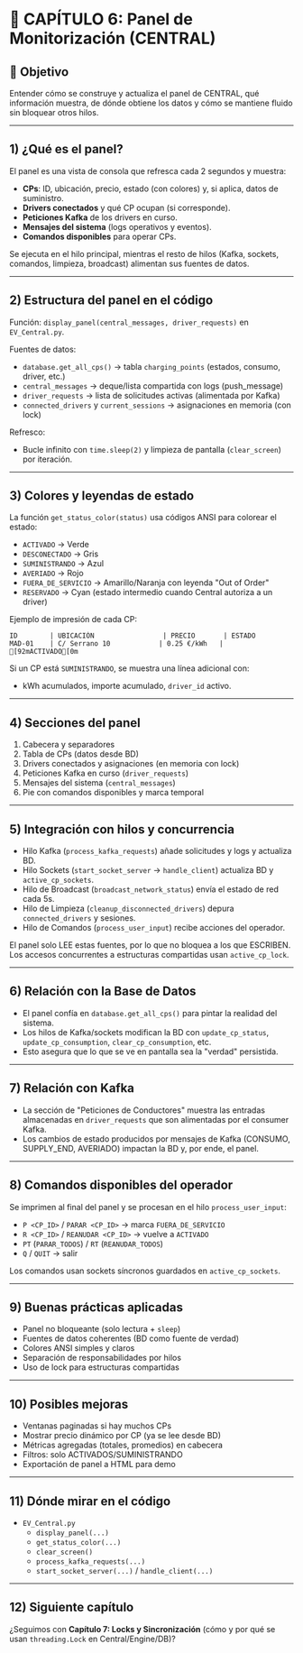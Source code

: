 # 📖 CAPÍTULO 6: Panel de Monitorización (CENTRAL)

## 🎯 Objetivo
Entender cómo se construye y actualiza el panel de CENTRAL, qué información muestra, de dónde obtiene los datos y cómo se mantiene fluido sin bloquear otros hilos.

---

## 1) ¿Qué es el panel?
El panel es una vista de consola que refresca cada 2 segundos y muestra:
- **CPs**: ID, ubicación, precio, estado (con colores) y, si aplica, datos de suministro.
- **Drivers conectados** y qué CP ocupan (si corresponde).
- **Peticiones Kafka** de los drivers en curso.
- **Mensajes del sistema** (logs operativos y eventos).
- **Comandos disponibles** para operar CPs.

Se ejecuta en el hilo principal, mientras el resto de hilos (Kafka, sockets, comandos, limpieza, broadcast) alimentan sus fuentes de datos.

---

## 2) Estructura del panel en el código
Función: `display_panel(central_messages, driver_requests)` en `EV_Central.py`.

Fuentes de datos:
- `database.get_all_cps()` → tabla `charging_points` (estados, consumo, driver, etc.)
- `central_messages` → deque/lista compartida con logs (push_message)
- `driver_requests` → lista de solicitudes activas (alimentada por Kafka)
- `connected_drivers` y `current_sessions` → asignaciones en memoria (con lock)

Refresco:
- Bucle infinito con `time.sleep(2)` y limpieza de pantalla (`clear_screen`) por iteración.

---

## 3) Colores y leyendas de estado
La función `get_status_color(status)` usa códigos ANSI para colorear el estado:
- `ACTIVADO` → Verde
- `DESCONECTADO` → Gris
- `SUMINISTRANDO` → Azul
- `AVERIADO` → Rojo
- `FUERA_DE_SERVICIO` → Amarillo/Naranja con leyenda "Out of Order"
- `RESERVADO` → Cyan (estado intermedio cuando Central autoriza a un driver)

Ejemplo de impresión de cada CP:
```text
ID        | UBICACIÓN                 | PRECIO       | ESTADO
MAD-01    | C/ Serrano 10            | 0.25 €/kWh   | [92mACTIVADO[0m
```

Si un CP está `SUMINISTRANDO`, se muestra una línea adicional con:
- kWh acumulados, importe acumulado, `driver_id` activo.

---

## 4) Secciones del panel
1. Cabecera y separadores
2. Tabla de CPs (datos desde BD)
3. Drivers conectados y asignaciones (en memoria con lock)
4. Peticiones Kafka en curso (`driver_requests`)
5. Mensajes del sistema (`central_messages`)
6. Pie con comandos disponibles y marca temporal

---

## 5) Integración con hilos y concurrencia
- Hilo Kafka (`process_kafka_requests`) añade solicitudes y logs y actualiza BD.
- Hilo Sockets (`start_socket_server` → `handle_client`) actualiza BD y `active_cp_sockets`.
- Hilo de Broadcast (`broadcast_network_status`) envía el estado de red cada 5s.
- Hilo de Limpieza (`cleanup_disconnected_drivers`) depura `connected_drivers` y sesiones.
- Hilo de Comandos (`process_user_input`) recibe acciones del operador.

El panel solo LEE estas fuentes, por lo que no bloquea a los que ESCRIBEN. Los accesos concurrentes a estructuras compartidas usan `active_cp_lock`.

---

## 6) Relación con la Base de Datos
- El panel confía en `database.get_all_cps()` para pintar la realidad del sistema.
- Los hilos de Kafka/sockets modifican la BD con `update_cp_status`, `update_cp_consumption`, `clear_cp_consumption`, etc.
- Esto asegura que lo que se ve en pantalla sea la "verdad" persistida.

---

## 7) Relación con Kafka
- La sección de "Peticiones de Conductores" muestra las entradas almacenadas en `driver_requests` que son alimentadas por el consumer Kafka.
- Los cambios de estado producidos por mensajes de Kafka (CONSUMO, SUPPLY_END, AVERIADO) impactan la BD y, por ende, el panel.

---

## 8) Comandos disponibles del operador
Se imprimen al final del panel y se procesan en el hilo `process_user_input`:
- `P <CP_ID>` / `PARAR <CP_ID>` → marca `FUERA_DE_SERVICIO`
- `R <CP_ID>` / `REANUDAR <CP_ID>` → vuelve a `ACTIVADO`
- `PT` (`PARAR_TODOS`) / `RT` (`REANUDAR_TODOS`)
- `Q` / `QUIT` → salir

Los comandos usan sockets síncronos guardados en `active_cp_sockets`.

---

## 9) Buenas prácticas aplicadas
- Panel no bloqueante (solo lectura + `sleep`)
- Fuentes de datos coherentes (BD como fuente de verdad)
- Colores ANSI simples y claros
- Separación de responsabilidades por hilos
- Uso de lock para estructuras compartidas

---

## 10) Posibles mejoras
- Ventanas paginadas si hay muchos CPs
- Mostrar precio dinámico por CP (ya se lee desde BD)
- Métricas agregadas (totales, promedios) en cabecera
- Filtros: solo ACTIVADOS/SUMINISTRANDO
- Exportación de panel a HTML para demo

---

## 11) Dónde mirar en el código
- `EV_Central.py`
  - `display_panel(...)`
  - `get_status_color(...)`
  - `clear_screen()`
  - `process_kafka_requests(...)`
  - `start_socket_server(...)` / `handle_client(...)`

---

## 12) Siguiente capítulo
¿Seguimos con **Capítulo 7: Locks y Sincronización** (cómo y por qué se usan `threading.Lock` en Central/Engine/DB)?
